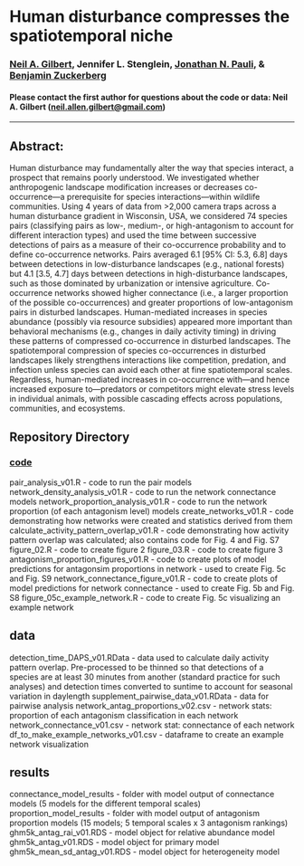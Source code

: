 # Human disturbance compresses the spatiotemporal niche

### [Neil A. Gilbert](https://gilbertecology.com), Jennifer L. Stenglein, [Jonathan N. Pauli](https://pauli.russell.wisc.edu/), & [Benjamin Zuckerberg](https://zuckerberg.russell.wisc.edu/)

#### Please contact the first author for questions about the code or data: Neil A. Gilbert (neil.allen.gilbert@gmail.com)
__________________________________________________________________________________________________________________________________________

## Abstract:  
Human disturbance may fundamentally alter the way that species interact, a prospect that remains poorly understood. We investigated whether anthropogenic landscape modification increases or decreases co-occurrence—a prerequisite for species interactions—within wildlife communities. Using 4 years of data from >2,000 camera traps across a human disturbance gradient in Wisconsin, USA, we considered 74 species pairs (classifying pairs as low-, medium-, or high-antagonism to account for different interaction types) and used the time between successive detections of pairs as a measure of their co-occurrence probability and to define co-occurrence networks. Pairs averaged 6.1 [95% CI: 5.3, 6.8] days between detections in low-disturbance landscapes (e.g., national forests) but 4.1 [3.5, 4.7] days between detections in high-disturbance landscapes, such as those dominated by urbanization or intensive agriculture. Co-occurrence networks showed higher connectance (i.e., a larger proportion of the possible co-occurrences) and greater proportions of low-antagonism pairs in disturbed landscapes. Human-mediated increases in species abundance (possibly via resource subsidies) appeared more important than behavioral mechanisms (e.g., changes in daily activity timing) in driving these patterns of compressed co-occurrence in disturbed landscapes. The spatiotemporal compression of species co-occurrences in disturbed landscapes likely strengthens interactions like competition, predation, and infection unless species can avoid each other at fine spatiotemporal scales. Regardless, human-mediated increases in co-occurrence with—and hence increased exposure to—predators or competitors might elevate stress levels in individual animals, with possible cascading effects across populations, communities, and ecosystems.

## Repository Directory

### [code](./code)
pair_analysis_v01.R - code to run the pair models
network_density_analysis_v01.R - code to run the network connectance models
network_proportion_analysis_v01.R - code to run the network proportion (of each antagonism level) models
create_networks_v01.R - code demonstrating how networks were created and statistics derived from them
calculate_activity_pattern_overlap_v01.R - code demonstrating how activity pattern overlap was calculated; also contains code for Fig. 4 and Fig. S7
figure_02.R - code to create figure 2
figure_03.R - code to create figure 3
antagonism_proportion_figures_v01.R - code to create plots of model predictions for antagonsim proportions in network - used to create Fig. 5c and Fig. S9
network_connectance_figure_v01.R - code to create plots of model predictions for network connectance - used to create Fig. 5b and Fig. S8
figure_05c_example_network.R - code to create Fig. 5c visualizing an example network

## data
detection_time_DAPS_v01.RData - data used to calculate daily activity pattern overlap. Pre-processed to be thinned so that detections of a species are at least 30 minutes from another (standard practice for such analyses) and detection times converted to suntime to account for seasonal variation in daylength
supplement_pairwise_data_v01.RData - data for pairwise analysis
network_antag_proportions_v02.csv - network stats: proportion of each antagonism classification in each network
network_connectance_v01.csv - network stat: connectance of each network
df_to_make_example_networks_v01.csv - dataframe to create an example network visualization

## results
connectance_model_results - folder with model output of connectance models (5 models for the different temporal scales)
proportion_model_results - folder with model output of antagonism proportion models (15 models; 5 temporal scales x 3 antagonism rankings)
ghm5k_antag_rai_v01.RDS - model object for relative abundance model
ghm5k_antag_v01.RDS - model object for primary model
ghm5k_mean_sd_antag_v01.RDS - model object for heterogeneity model

